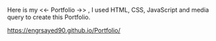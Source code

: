 Here is my <<- Portfolio ->> , I used HTML, CSS, JavaScript and media query to create this Portfolio.

https://engrsayed90.github.io/Portfolio/
